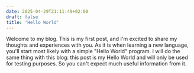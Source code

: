 ```yaml
---
date: 2025-04-29T21:11:49+02:00
draft: false
title: 'Hello World'
---
```


Welcome to my blog. This is my first post, and I'm excited to share my thoughts and experiences with you. As it is when learning a new language, you'll start most likely with a simple "Hello World" program. I will do the same thing with this blog: this post is my Hello World and will only be used for testing purposes. So you can't expect much useful information from it.

